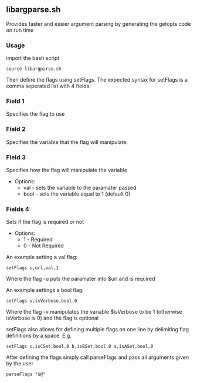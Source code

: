 ## libargparse.sh
Provides faster and easier argument parsing by generating the getopts code on run time    

### Usage
import the bash script   
```shell
source libargparse.sh
```

Then define the flags using setFlags. The expected syntax for setFlags is a comma seperated list with 4 fields.    
### Field 1
Specifies the flag to use     
### Field 2
 Specifies the variable that the flag will manipulate.     
### Field 3
 Specifies how the flag will manipulate the variable    
  * Options:     
      * val - sets the variable to the paramater passed    
      * bool - sets the variable equal to 1 (default 0)     
### Fields 4
Sets if the flag is required or not   
   * Options:   
      * 1 - Required    
      * 0 - Not Required    

An example setting a val flag:    
```shell
setFlags u,url,val,1
```

Where the flag -u puts the paramater into $url and is required     

An example settings a bool flag:    
```shell
setFlags v,isVerbose,bool,0
```

Where the flag -v manipulates the variable $isVerbose to be 1 (otherwise isVerbose is 0) and the flag is optional     

setFlags also allows for defining multiple flags on one line by delimiting flag definitions by a space. E.g.    
```shell
setFlags c,isCSet,bool,0 b,isBSet,bool,0 a,isASet,bool,0
```   

After defining the flags simply call parseFlags and pass all arguments given by the user     
```shell
parseFlags "$@"
```




